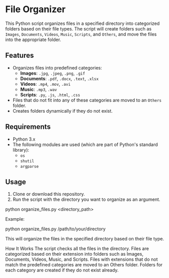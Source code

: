 # File Organizer

This Python script organizes files in a specified directory into categorized folders based on their file types. The script will create folders such as `Images`, `Documents`, `Videos`, `Music`, `Scripts`, and `Others`, and move the files into the appropriate folder.

## Features

- Organizes files into predefined categories:
  - **Images**: `.jpg`, `.jpeg`, `.png`, `.gif`
  - **Documents**: `.pdf`, `.docx`, `.text`, `.xlsx`
  - **Videos**: `.mp4`, `.mov`, `.avi`
  - **Music**: `.mp3`, `.wav`
  - **Scripts**: `.py`, `.js`, `.html`, `.css`
- Files that do not fit into any of these categories are moved to an `Others` folder.
- Creates folders dynamically if they do not exist.

## Requirements

- Python 3.x
- The following modules are used (which are part of Python's standard library):
  - `os`
  - `shutil`
  - `argparse`

## Usage

1. Clone or download this repository.
2. Run the script with the directory you want to organize as an argument.

python organize_files.py <directory_path>

Example:

python organize_files.py /path/to/your/directory

This will organize the files in the specified directory based on their file type.

How It Works
The script checks all the files in the directory.
Files are categorized based on their extension into folders such as Images, Documents, Videos, Music, and Scripts.
Files with extensions that do not match the predefined categories are moved to an Others folder.
Folders for each category are created if they do not exist already.
